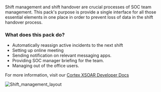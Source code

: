Shift management and shift handover are crucial processes of SOC team management.
This pack's purpose is provide a single interface for all those essential elements in one place in order to prevent loss of data in the shift handover process. 

### What does this pack do?

- Automatically reassign active incidents to the next shift
- Setting up online meeting
- Sending notification on relevant messaging apps.
- Providing SOC manager briefing for the team.
- Managing out of the office users.

For more information, visit our [Cortex XSOAR Developer Docs](https://xsoar.pan.dev/docs/reference/packs/Shift_management)

![Shift_management_layout](../../doc_files/layout.PNG/n)